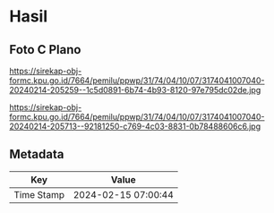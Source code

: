 # Hasil

## Foto C Plano

https://sirekap-obj-formc.kpu.go.id/7664/pemilu/ppwp/31/74/04/10/07/3174041007040-20240214-205259--1c5d0891-6b74-4b93-8120-97e795dc02de.jpg

https://sirekap-obj-formc.kpu.go.id/7664/pemilu/ppwp/31/74/04/10/07/3174041007040-20240214-205713--92181250-c769-4c03-8831-0b78488606c6.jpg


## Metadata

| Key        | Value               |
| ---------- | ------------------- |
| Time Stamp | 2024-02-15 07:00:44 |



